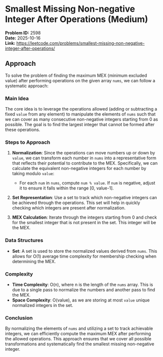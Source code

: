 # Smallest Missing Non-negative Integer After Operations (Medium)

**Problem ID:** 2598  
**Date:** 2025-10-16  
**Link:** https://leetcode.com/problems/smallest-missing-non-negative-integer-after-operations/

## Approach

To solve the problem of finding the maximum MEX (minimum excluded value) after performing operations on the given array `nums`, we can follow a systematic approach:

### Main Idea
The core idea is to leverage the operations allowed (adding or subtracting a fixed `value` from any element) to manipulate the elements of `nums` such that we can cover as many consecutive non-negative integers starting from 0 as possible. The goal is to find the largest integer that cannot be formed after these operations.

### Steps to Approach
1. **Normalization**: Since the operations can move numbers up or down by `value`, we can transform each number in `nums` into a representative form that reflects their potential to contribute to the MEX. Specifically, we can calculate the equivalent non-negative integers for each number by taking modulo `value`:
   - For each `num` in `nums`, compute `num % value`. If `num` is negative, adjust it to ensure it falls within the range [0, value-1].

2. **Set Representation**: Use a set to track which non-negative integers can be achieved through the operations. This set will help in quickly checking which integers are present after normalization.

3. **MEX Calculation**: Iterate through the integers starting from 0 and check for the smallest integer that is not present in the set. This integer will be the MEX.

### Data Structures
- **Set**: A set is used to store the normalized values derived from `nums`. This allows for O(1) average time complexity for membership checking when determining the MEX.

### Complexity
- **Time Complexity**: O(n), where n is the length of the `nums` array. This is due to a single pass to normalize the numbers and another pass to find the MEX.
- **Space Complexity**: O(value), as we are storing at most `value` unique normalized integers in the set.

### Conclusion
By normalizing the elements of `nums` and utilizing a set to track achievable integers, we can efficiently compute the maximum MEX after performing the allowed operations. This approach ensures that we cover all possible transformations and systematically find the smallest missing non-negative integer.
